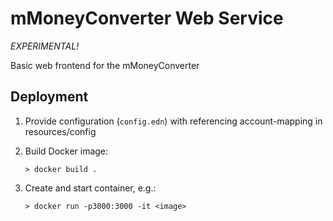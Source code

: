 # mMoneyConverter Web Service

_EXPERIMENTAL!_


Basic web frontend for the mMoneyConverter


## Deployment

1) Provide configuration (`config.edn`) with referencing account-mapping in resources/config

2) Build Docker image:
   
   `> docker build .`
   
3) Create and start container, e.g.:

   `> docker run -p3000:3000 -it <image>`
   
